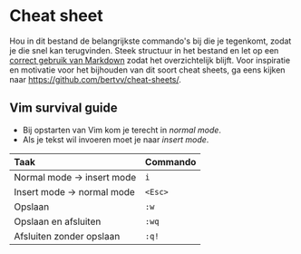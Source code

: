 # Cheat sheet

Hou in dit bestand de belangrijkste commando's bij die je tegenkomt, zodat je die snel kan terugvinden. Steek structuur in het bestand en let op een [correct gebruik van Markdown](https://help.github.com/articles/getting-started-with-writing-and-formatting-on-github/) zodat het overzichtelijk blijft. Voor inspiratie en motivatie voor het bijhouden van dit soort cheat sheets, ga eens kijken naar <https://github.com/bertvv/cheat-sheets/>.

## Vim survival guide

- Bij opstarten van Vim kom je terecht in *normal mode*.
- Als je tekst wil invoeren moet je naar *insert mode*.

| Taak                       | Commando |
| :---                       | :---     |
| Normal mode -> insert mode | `i`      |
| Insert mode -> normal mode | `<Esc>`  |
| Opslaan                    | `:w`     |
| Opslaan en afsluiten       | `:wq`    |
| Afsluiten zonder opslaan   | `:q!`    |

